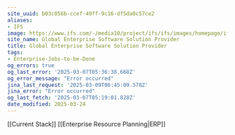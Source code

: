 ```yaml
---
site_uuid: b03c056b-ccef-49ff-9c16-df5da0c57ce2
aliases:
- IFS
image: https://www.ifs.com/-/media10/project/ifs/ifs/images/homepage/ifs-logo-2021-background.jpg
site_name: Global Enterprise Software Solution Provider
title: Global Enterprise Software Solution Provider
tags:
- Enterprise-Jobs-to-be-Done
og_errors: true
og_last_error: '2025-03-07T05:36:38.668Z'
og_error_message: "Error occurred"
jina_last_request: '2025-03-09T06:45:09.578Z'
jina_error: "Error occurred"
og_last_fetch: '2025-03-07T05:19:01.828Z'
date_modified: 2025-03-24
---
```



[[Current Stack]]
[[Enterprise Resource Planning|ERP]]


